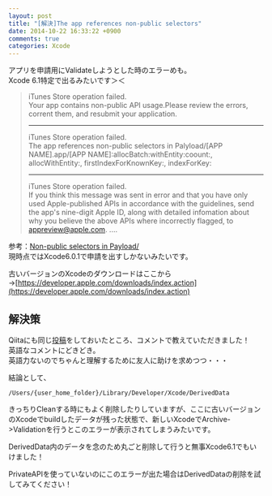 ```yaml
---
layout: post
title: "[解決]The app references non-public selectors"
date: 2014-10-22 16:33:22 +0900
comments: true
categories: Xcode
---
```

アプリを申請用にValidateしようとした時のエラーめも。  
Xcode 6.1特定で出るみたいです＞＜  


> iTunes Store operation failed.  
> Your app contains non-public API usage.Please review the errors, corrent them, and resubmit your application.
>
> ----  
>
> iTunes Store operation failed.  
> The app references non-public selectors in Palyload/[APP NAME].app/[APP NAME]:allocBatch:withEntity:coount:, allocWithEntity:, firstIndexForKnownKey:, indexForKey:
>
> ----
>
> iTunes Store operation failed.  
> If you think this message was sent in error and that you have only used Apple-published APIs in accordance with the guidelines, send the app's nine-digit Apple ID, along with detailed infomation about why you believe the above APIs where incorrectly flagged, to appreview@apple.com. ....

参考：[Non-public selectors in Payload/](http://stackoverflow.com/questions/26369633/non-public-selectors-in-payload)  
現時点ではXcode6.0.1で申請を出すしかないみたいです。  

古いバージョンのXcodeのダウンロードはここから→[https://developer.apple.com/downloads/index.action](https://developer.apple.com/downloads/index.action)

## 解決策
Qiitaにも同じ[投稿](http://qiita.com/PGMY/items/831618ad416780e0dc7c)をしておいたところ、コメントで教えていただきました！  
英語なコメントにどきどき。  
英語力ないのでちゃんと理解するために友人に助けを求めつつ・・・  

結論として、  

```
/Users/{user_home_folder}/Library/Developer/Xcode/DerivedData
```

きっちりCleanする時にもよく削除したりしていますが、ここに古いバージョンのXcodeでbuildしたデータが残った状態で、新しいXcodeでArchive->Validationを行うとこのエラーが表示されてしまうみたいです。  

DerivedData内のデータを念のため丸ごと削除して行うと無事Xcode6.1でもいけました！  

PrivateAPIを使っていないのにこのエラーが出た場合はDerivedDataの削除を試してみてください！  
